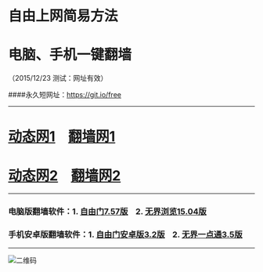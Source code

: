 # 自由上网简易方法
# 电脑、手机一键翻墙
（2015/12/23 测试：网址有效）

####永久短网址：https://git.io/free

***

# <a href="http://d3m46d2jzf4cww.cloudfront.net/dtwdl01.php/1223" target="_blank">动态网1</a>&nbsp;&nbsp;&nbsp;&nbsp;<a href="http://d1lg90hzkmshdt.cloudfront.net/fq01.php?id=1" target="_blank">翻墙网1</a>

# <a href="http://dxlvd9xjbswep.cloudfront.net/dtwdl0.php/1223" target="_blank">动态网2</a>&nbsp;&nbsp;&nbsp;&nbsp;<a href="http://d2568ixiv3vpys.cloudfront.net/fq01.php?id=2" target="_blank">翻墙网2</a>

***

### 电脑版翻墙软件：1. <a href="http://d3bls4d9i42r7e.cloudfront.net/fgget.php?fid=fg757p.zip" target="_blank">自由门7.57版</a>&nbsp;&nbsp;&nbsp;&nbsp;2. <a href="http://d3bls4d9i42r7e.cloudfront.net/fgget.php?fid=u1504.zip" target="_blank">无界浏览15.04版</a>

### 手机安卓版翻墙软件：1. <a href="http://d3bls4d9i42r7e.cloudfront.net/fgget.php?fid=fgma32.apk" target="_blank">自由门安卓版3.2版</a>&nbsp;&nbsp;&nbsp;&nbsp;2. <a href="http://d3bls4d9i42r7e.cloudfront.net/fgget.php?fid=um3.5.apk" target="_blank">无界一点通3.5版</a>

***

![二维码](http://d2568ixiv3vpys.cloudfront.net/pic/yjfq0.png)
